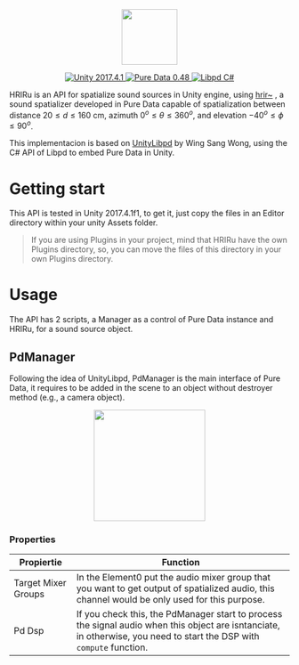 <center> <img src="https://goo.gl/gPNg5w" width="100"/> </center>
<p align="center">
    <a href="https://unity3d.com/es/unity" target="_blank">
        <img src="https://img.shields.io/badge/Unity-2017.4.1-blue.svg" alt="Unity 2017.4.1">
    </a>
    <a href="https://puredata.info/" target="_blank">
        <img src="https://img.shields.io/badge/Pure_Data-0.48--0-green.svg" alt="Pure Data 0.48">
    </a>
    <a href="https://github.com/libpd/libpd/" target="_blank">
        <img src="https://img.shields.io/badge/Libpd-C%23-brightgreen.svg" alt="Libpd C#">
    </a>
</p>

HRIRu is an API for spatialize sound sources in Unity engine, using [hrir~](http://onkyo.u-aizu.ac.jp/index.php/software/hrir/) , a sound spatializer developed in Pure Data capable of spatialization between distance $20 \leqslant d \leqslant 160$ cm, azimuth $0^o \leqslant \theta \leqslant 360^o$, and elevation $-40^o \leqslant \phi \leqslant 90^o$.


This implementacion is based on [UnityLibpd](https://github.com/Wilsonwaterfish/UnityLibpd) by Wing Sang Wong, using the C# API of Libpd to embed Pure Data in Unity.

# Getting start

This API is tested in Unity 2017.4.1f1, to get it, just copy the files in an Editor directory within your unity Assets folder.
>If you are using Plugins in your project, mind that HRIRu have the own Plugins directory, so, you can move the files of this directory in your own Plugins directory.

# Usage

The API has 2 scripts, a Manager as a control of Pure Data instance and HRIRu, for a sound source object.
<!--
<center>
<img src="https://goo.gl/TzezhQ" width="500">
</center>
<center>
Context of HRIRu.
</center>
-->
## PdManager

Following the idea of UnityLibpd, PdManager is the main interface of Pure Data, it requires to be added in the scene to an object without destroyer method (e.g., a camera object).

<center>
<img src="https://goo.gl/Yux9qU" width="200">
</center>

### Properties
|Propiertie                          |Function                 
|-------------------------------|-----------------------------|
|Target Mixer Groups            | In the Element0 put the audio mixer group that you want to get output of spatialized audio, this channel would be only used for this purpose. |
|Pd Dsp            |If you check this, the PdManager start to process the signal audio when this object are isntanciate, in otherwise, you need to start the DSP with `compute` function.|